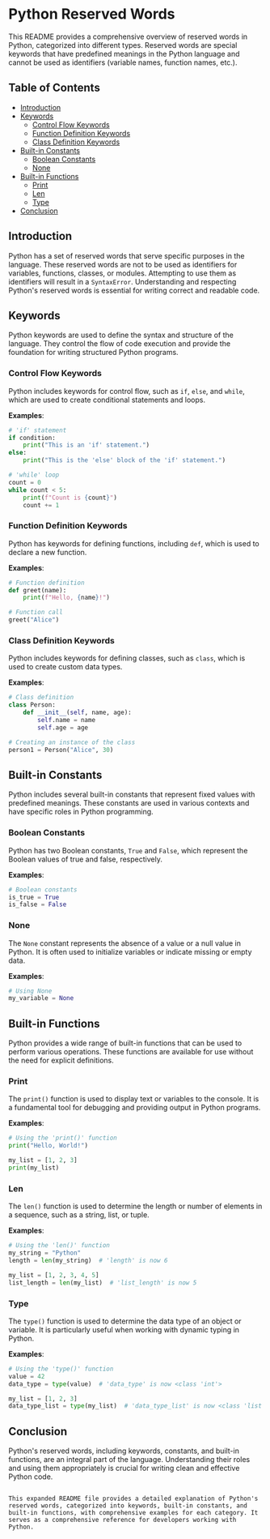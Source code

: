 # Python Reserved Words

This README provides a comprehensive overview of reserved words in Python, categorized into different types. Reserved words are special keywords that have predefined meanings in the Python language and cannot be used as identifiers (variable names, function names, etc.).

## Table of Contents

- [Introduction](#introduction)
- [Keywords](#keywords)
  - [Control Flow Keywords](#control-flow-keywords)
  - [Function Definition Keywords](#function-definition-keywords)
  - [Class Definition Keywords](#class-definition-keywords)
- [Built-in Constants](#built-in-constants)
  - [Boolean Constants](#boolean-constants)
  - [None](#none)
- [Built-in Functions](#built-in-functions)
  - [Print](#print)
  - [Len](#len)
  - [Type](#type)
- [Conclusion](#conclusion)

## Introduction

Python has a set of reserved words that serve specific purposes in the language. These reserved words are not to be used as identifiers for variables, functions, classes, or modules. Attempting to use them as identifiers will result in a `SyntaxError`. Understanding and respecting Python's reserved words is essential for writing correct and readable code.

## Keywords

Python keywords are used to define the syntax and structure of the language. They control the flow of code execution and provide the foundation for writing structured Python programs.

### Control Flow Keywords

Python includes keywords for control flow, such as `if`, `else`, and `while`, which are used to create conditional statements and loops.

**Examples**:

```python
# 'if' statement
if condition:
    print("This is an 'if' statement.")
else:
    print("This is the 'else' block of the 'if' statement.")

# 'while' loop
count = 0
while count < 5:
    print(f"Count is {count}")
    count += 1
```

### Function Definition Keywords

Python has keywords for defining functions, including `def`, which is used to declare a new function.

**Examples**:

```python
# Function definition
def greet(name):
    print(f"Hello, {name}!")

# Function call
greet("Alice")
```

### Class Definition Keywords

Python includes keywords for defining classes, such as `class`, which is used to create custom data types.

**Examples**:

```python
# Class definition
class Person:
    def __init__(self, name, age):
        self.name = name
        self.age = age

# Creating an instance of the class
person1 = Person("Alice", 30)
```

## Built-in Constants

Python includes several built-in constants that represent fixed values with predefined meanings. These constants are used in various contexts and have specific roles in Python programming.

### Boolean Constants

Python has two Boolean constants, `True` and `False`, which represent the Boolean values of true and false, respectively.

**Examples**:

```python
# Boolean constants
is_true = True
is_false = False
```

### None

The `None` constant represents the absence of a value or a null value in Python. It is often used to initialize variables or indicate missing or empty data.

**Examples**:

```python
# Using None
my_variable = None
```

## Built-in Functions

Python provides a wide range of built-in functions that can be used to perform various operations. These functions are available for use without the need for explicit definitions.

### Print

The `print()` function is used to display text or variables to the console. It is a fundamental tool for debugging and providing output in Python programs.

**Examples**:

```python
# Using the 'print()' function
print("Hello, World!")

my_list = [1, 2, 3]
print(my_list)
```

### Len

The `len()` function is used to determine the length or number of elements in a sequence, such as a string, list, or tuple.

**Examples**:

```python
# Using the 'len()' function
my_string = "Python"
length = len(my_string)  # 'length' is now 6

my_list = [1, 2, 3, 4, 5]
list_length = len(my_list)  # 'list_length' is now 5
```

### Type

The `type()` function is used to determine the data type of an object or variable. It is particularly useful when working with dynamic typing in Python.

**Examples**:

```python
# Using the 'type()' function
value = 42
data_type = type(value)  # 'data_type' is now <class 'int'>

my_list = [1, 2, 3]
data_type_list = type(my_list)  # 'data_type_list' is now <class 'list'>
```

## Conclusion

Python's reserved words, including keywords, constants, and built-in functions, are an integral part of the language. Understanding their roles and using them appropriately is crucial for writing clean and effective Python code.
```

This expanded README file provides a detailed explanation of Python's reserved words, categorized into keywords, built-in constants, and built-in functions, with comprehensive examples for each category. It serves as a comprehensive reference for developers working with Python.
